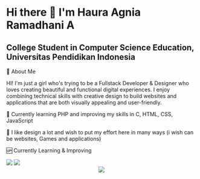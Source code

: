 # Hi there 👋 I'm Haura Agnia Ramadhani A
## College Student in Computer Science Education, Universitas Pendidikan Indonesia

<!--
**Haurarawr7/Haurarawr7** is a ✨ _special_ ✨ repository because its `README.md` (this file) appears on your GitHub profile.

Here are some ideas to get you started:

- 🌱 I’m currently learning PHP and still trying be good other lagguage like C, HTML, CSS, Javascript
also i like design a lot so i wish i can put my effort to here with many way (ussely in website and aplication)
- 👯 I’m looking to collaborate on ...
- 🤔 I’m looking for help with ...
- 💬 Ask me about ...
- 📫 How to reach me: ...
- 😄 Pronouns: ...
- ⚡ Fun fact: ...
-->

🌸 About Me

HI! I'm just a girl who's trying to be a Fullstack Developer & Designer who loves creating beautiful and functional digital experiences. I enjoy combining technical skills with creative design to build websites and applications that are both visually appealing and user-friendly.

🌱 Currently learning PHP and improving my skills in C, HTML, CSS, JavaScript

🎨 I like design a lot and wish to put my effort here in many ways (i wish can be websites, Games and applications)

🆙 Currently Learning & Improving

<!-- Menggunakan tema bawaan yang sudah hijau -->
<!-- GitHub Stats -->
<div align="left">
<img src="https://github-readme-stats.vercel.app/api?username=haurarawr7&show_icons=true&theme=chartreuse-dark&locale=en"/>
<img src="https://github-readme-stats.vercel.app/api/top-langs?username=haurarawr7&show_icons=true&theme=chartreuse-dark&locale=en&layout=compact"/></div>




<!-- Streak Stats -->
<div align="center"><img src="https://github-readme-streak-stats.herokuapp.com/?user=haurarawr7&theme=chartreuse-dark"/></div>
